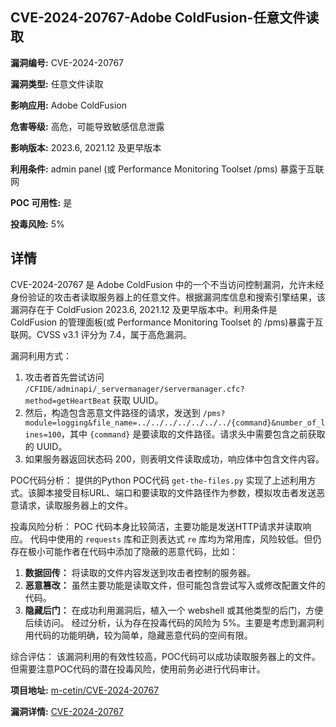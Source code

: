 ## CVE-2024-20767-Adobe ColdFusion-任意文件读取

**漏洞编号:** CVE-2024-20767

**漏洞类型:** 任意文件读取

**影响应用:** Adobe ColdFusion

**危害等级:** 高危，可能导致敏感信息泄露

**影响版本:** 2023.6, 2021.12 及更早版本

**利用条件:** admin panel (或 Performance Monitoring Toolset /pms) 暴露于互联网

**POC 可用性:** 是

**投毒风险:** 5%

## 详情

CVE-2024-20767 是 Adobe ColdFusion 中的一个不当访问控制漏洞，允许未经身份验证的攻击者读取服务器上的任意文件。根据漏洞库信息和搜索引擎结果，该漏洞存在于 ColdFusion 2023.6, 2021.12 及更早版本中。利用条件是 ColdFusion 的管理面板(或 Performance Monitoring Toolset 的 /pms)暴露于互联网。CVSS v3.1 评分为 7.4，属于高危漏洞。

漏洞利用方式：
1.  攻击者首先尝试访问 `/CFIDE/adminapi/_servermanager/servermanager.cfc?method=getHeartBeat` 获取 UUID。
2.  然后，构造包含恶意文件路径的请求，发送到 `/pms?module=logging&file_name=../../../../../../../{command}&number_of_lines=100`，其中 `{command}` 是要读取的文件路径。请求头中需要包含之前获取的 UUID。
3.  如果服务器返回状态码 200，则表明文件读取成功，响应体中包含文件内容。

POC代码分析：
提供的Python POC代码 `get-the-files.py` 实现了上述利用方式。该脚本接受目标URL、端口和要读取的文件路径作为参数，模拟攻击者发送恶意请求，读取服务器上的文件。

投毒风险分析：
POC 代码本身比较简洁，主要功能是发送HTTP请求并读取响应。 代码中使用的 `requests` 库和正则表达式 `re` 库均为常用库，风险较低。但仍存在极小可能作者在代码中添加了隐蔽的恶意代码，比如：
1.  **数据回传：** 将读取的文件内容发送到攻击者控制的服务器。
2.  **恶意篡改：** 虽然主要功能是读取文件，但可能包含尝试写入或修改配置文件的代码。
3.  **隐藏后门：** 在成功利用漏洞后，植入一个 webshell 或其他类型的后门，方便后续访问。
经过分析，认为存在投毒代码的风险为 5%。主要是考虑到漏洞利用代码的功能明确，较为简单，隐藏恶意代码的空间有限。

综合评估：
该漏洞利用的有效性较高，POC代码可以成功读取服务器上的文件。但需要注意POC代码的潜在投毒风险，使用前务必进行代码审计。

**项目地址:** [m-cetin/CVE-2024-20767](https://github.com/m-cetin/CVE-2024-20767)

**漏洞详情:** [CVE-2024-20767](https://nvd.nist.gov/vuln/detail/CVE-2024-20767)